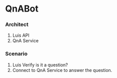 # QnABot

### Architect
1. Luis API
2. QnA Service  

### Scenario  
1. Luis Verify is it a question?  
2. Connect to QnA Service to answer the question.
